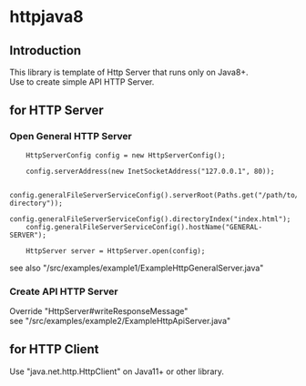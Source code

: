 # httpjava8

## Introduction

This library is template of Http Server that runs only on Java8+.  
Use to create simple API HTTP Server.


## for HTTP Server

### Open General HTTP Server

```
    HttpServerConfig config = new HttpServerConfig();
    
    config.serverAddress(new InetSocketAddress("127.0.0.1", 80));

    config.generalFileServerServiceConfig().serverRoot(Paths.get("/path/to/root-directory"));
    config.generalFileServerServiceConfig().directoryIndex("index.html");
    config.generalFileServerServiceConfig().hostName("GENERAL-SERVER");

    HttpServer server = HttpServer.open(config);
```

see also "/src/examples/example1/ExampleHttpGeneralServer.java"



### Create API HTTP Server

Override "HttpServer#writeResponseMessage"  
see "/src/examples/example2/ExampleHttpApiServer.java"


## for HTTP  Client

Use "java.net.http.HttpClient" on Java11+ or other library.

